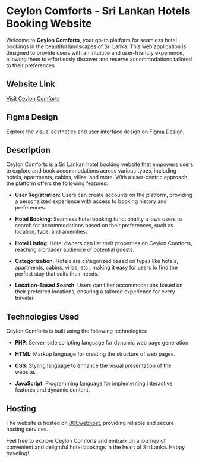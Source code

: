 # Ceylon Comforts - Sri Lankan Hotels Booking Website

Welcome to **Ceylon Comforts**, your go-to platform for seamless hotel bookings in the beautiful landscapes of Sri Lanka. This web application is designed to provide users with an intuitive and user-friendly experience, allowing them to effortlessly discover and reserve accommodations tailored to their preferences.

## Website Link
[Visit Ceylon Comforts](https://ceyloncomforts.000webhostapp.com/)

## Figma Design
Explore the visual aesthetics and user interface design on [Figma Design](<Figma Design Link>).

## Description
Ceylon Comforts is a Sri Lankan hotel booking website that empowers users to explore and book accommodations across various types, including hotels, apartments, cabins, villas, and more. With a user-centric approach, the platform offers the following features:

- **User Registration**: Users can create accounts on the platform, providing a personalized experience with access to booking history and preferences.

- **Hotel Booking**: Seamless hotel booking functionality allows users to search for accommodations based on their preferences, such as location, type, and amenities.

- **Hotel Listing**: Hotel owners can list their properties on Ceylon Comforts, reaching a broader audience of potential guests.

- **Categorization**: Hotels are categorized based on types like hotels, apartments, cabins, villas, etc., making it easy for users to find the perfect stay that suits their needs.

- **Location-Based Search**: Users can filter accommodations based on their preferred locations, ensuring a tailored experience for every traveler.

## Technologies Used
Ceylon Comforts is built using the following technologies:

- **PHP**: Server-side scripting language for dynamic web page generation.
  
- **HTML**: Markup language for creating the structure of web pages.

- **CSS**: Styling language to enhance the visual presentation of the website.

- **JavaScript**: Programming language for implementing interactive features and dynamic content.

## Hosting
The website is hosted on [000webhost](https://www.000webhost.com/), providing reliable and secure hosting services.

Feel free to explore Ceylon Comforts and embark on a journey of convenient and delightful hotel bookings in the heart of Sri Lanka. Happy traveling!
